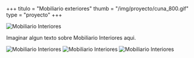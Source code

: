 +++
titulo = "Mobiliario exteriores"
thumb = "/img/proyecto/cuna_800.gif"
type = "proyecto"
+++

![Mobiliario Interiores](/img/proyecto/aparador_600.gif)

Imaginar algun texto sobre Mobiliario Interiores aqui.

![Mobiliario Interiores](/img/proyecto/cuna_800.gif)
![Mobiliario Interiores](/img/proyecto/mesita_800.gif)
![Mobiliario Interiores](/img/proyecto/mueble-bano_600.gif)
